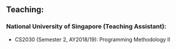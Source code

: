## Teaching:

### National University of Singapore (Teaching Assistant):

- CS2030 (Semester 2, AY2018/19): Programming Methodology II
